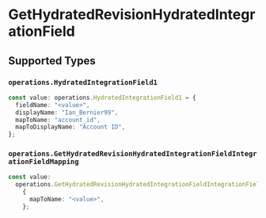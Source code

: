 # GetHydratedRevisionHydratedIntegrationField


## Supported Types

### `operations.HydratedIntegrationField1`

```typescript
const value: operations.HydratedIntegrationField1 = {
  fieldName: "<value>",
  displayName: "Ian_Bernier99",
  mapToName: "account_id",
  mapToDisplayName: "Account ID",
};
```

### `operations.GetHydratedRevisionHydratedIntegrationFieldIntegrationFieldMapping`

```typescript
const value:
  operations.GetHydratedRevisionHydratedIntegrationFieldIntegrationFieldMapping =
    {
      mapToName: "<value>",
    };
```

